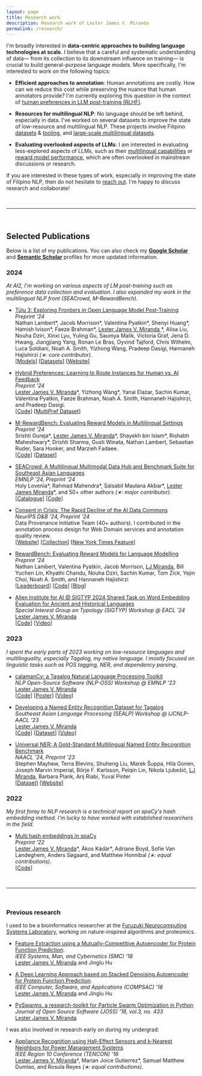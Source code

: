 ```yaml
---
layout: page
title: Research work
description: Research work of Lester James V. Miranda
permalink: /research/
---
```


<!-- 【[🎓 Google Scholar](https://scholar.google.co.jp/citations?user=2RtnNKEAAAAJ&hl=en)】
【[📚 Semantic Scholar](https://www.semanticscholar.org/author/Lester-James-Validad-Miranda/13614871)】 -->

I'm broadly interested in **data-centric approaches to building language technologies at scale.**
I believe that a careful and systematic understanding of data&mdash; from its collection to its downstream influence on training&mdash; is crucial to build general-purpose language models.
More specifically, I'm interested to work on the following topics:

- **Efficient approaches to annotation**:
  Human annotations are costly. How can we reduce this cost while preserving the nuance that human annotators provide? I'm currently exploring this question in the context of [human preferences in LLM post-training (RLHF)](https://arxiv.org/abs/2410.19133).

- **Resources for multilingual NLP**:
  No language should be left behind, especially in data.
  I've worked on several datasets to improve the state of low-resource and multilingual NLP.
  These projects involve Filipino [datasets](https://aclanthology.org/2023.sealp-1.2/) & [tooling](https://aclanthology.org/2023.nlposs-1.1/), and [large-scale multilingual datasets](https://aclanthology.org/2024.naacl-long.243/).

- **Evaluating overlooked aspects of LLMs**:
  I am interested in evaluating less-explored aspects of LLMs, such as their [multilingual capabilities](https://arxiv.org/abs/2406.10118) or [reward model performance](https://arxiv.org/abs/2403.13787), which are often overlooked in mainstream discussions or research.

If you are interested in these types of work, especially in improving the state of Filipino NLP, then do not hesitate to [reach out](mailto:ljvmiranda@gmail.com).
I'm happy to discuss research and collaborate!

&nbsp;

---

&nbsp;

## Selected Publications

Below is a list of my publications.
You can also check my [**Google
Scholar**](https://scholar.google.co.jp/citations?user=2RtnNKEAAAAJ&hl=en) and
[**Semantic
Scholar**](https://www.semanticscholar.org/author/Lester-James-V.-Miranda/13614871)
profiles for more updated information.

### 2024

_At AI2, I'm working on various aspects of LM post-training such as preference data collection and evaluation. I also expanded my work in the multilingual NLP front (SEACrowd, M-RewardBench)._

- [T&uuml;lu 3: Exploring Frontiers in Open Language Model Post-Training](https://allenai.org/papers/tulu-3-report.pdf)
  <br>_Preprint '24_
  <br>Nathan Lambert\*, Jacob Morrison\*, Valentina Pyatkin\*, Shenyi Huang\*, Hamish Ivison\*, Faeze Brahman\*, <u>Lester James V. Miranda </u>\*, Alisa Liu, Nouha Dziri, Xinxi Lyu, Yuling Gu, Saumya Malik, Victoria Graf, Jena D. Hwang, Jiangjiang Yang, Ronan Le Bras, Oyvind Tajford, Chris Wilhelm, Luca Soldiani, Noah A. Smith, Yizhong Wang, Pradeep Dasigi, Hannaneh Hajishirzi _(&lowast;: core contributor)_.
  <br>[[Models](https://huggingface.co/collections/allenai/tulu-3-models-673b8e0dc3512e30e7dc54f5)] [[Datasets](https://huggingface.co/collections/allenai/tulu-3-datasets-673b8df14442393f7213f372)] [[Website](https://allenai.org/tulu)]

- [Hybrid Preferences: Learning to Route Instances for Human vs. AI Feedback](https://arxiv.org/abs/2410.19133)
  <br>_Preprint '24_
  <br><u>Lester James V. Miranda</u>\*, Yizhong Wang\*, Yanai Elazar, Sachin Kumar, Valentina Pyatkin, Faeze Brahman, Noah A. Smith, Hannaneh Hajishirzi, and Pradeep Dasigi.
  <br>[[Code](https://github.com/allenai/hybrid-preferences)] [[MultiPref Dataset](https://huggingface.co/datasets/allenai/multipref)]

- [M-RewardBench: Evaluating Reward Models in Multilingual Settings](https://arxiv.org/abs/2410.15522)
  <br>_Preprint '24_
  <br>Srishti Gureja\*, <u>Lester James V. Miranda</u>\*, Shayekh bin Islam\*, Rishabh Maheshwary\*, Drishti Sharma, Gusti Winata, Nathan Lambert, Sebastian Ruder, Sara Hooker, and Marzieh Fadaee.
  <br>[[Code](https://github.com/for-ai/aya_rm_multilingual)] [[Dataset](https://huggingface.co/collections/C4AI-Community/multilingual-rewardbench-66dcbf2bfc68bfbb93feebd7)]

- [SEACrowd: A Multilingual Multimodal Data Hub and Benchmark Suite for Southeast Asian Languages](https://aclanthology.org/2024.emnlp-main.296/)
  <br>_EMNLP '24, Preprint '24_
  <br>Holy Lovenia\*, Rahmad Mahendra\*, Salsabil Maulana Akbar\*, <u>Lester James Miranda</u>\*, and 50+ other authors _(&lowast;: major contributor)_.
  <br>[[Catalogue](https://seacrowd.github.io/seacrowd-catalogue)] [[Code](https://github.com/SEACrowd/seacrowd-datahub)]

- [Consent in Crisis: The Rapid Decline of the AI Data Commons](https://arxiv.org/abs/2407.14933)
  <br>_NeurIPS D&B '24, Preprint '24_
  <br>Data Provenance Initiative Team (40+ authors). I contributed in the annotation process design for Web Domain services and annotation quality review.
  <br>[[Website](https://www.dataprovenance.org/)] [[Collection](https://github.com/Data-Provenance-Initiative/Data-Provenance-Collection)] [[New York Times Feature](https://www.nytimes.com/2024/07/19/technology/ai-data-restrictions.html)]

- [RewardBench: Evaluating Reward Models for Language Modelling](https://arxiv.org/abs/2403.13787)
  <br>_Preprint '24_
  <br> Nathan Lambert, Valentina Pyatkin, Jacob Morrison, <u>LJ Miranda</u>, Bill Yuchen Lin, Khyathi Chandu, Nouha Dziri, Sachin Kumar, Tom Zick, Yejin Choi, Noah A. Smith, and Hannaneh Hajishirzi <br> [[Leaderboard](https://huggingface.co/spaces/allenai/reward-bench)] [[Code](https://github.com/allenai/reward-bench)] [[Blog](https://blog.allenai.org/rewardbench-the-first-benchmark-leaderboard-for-reward-models-used-in-rlhf-1d4d7d04a90b)]

- [Allen Institute for AI @ SIGTYP 2024 Shared Task on Word Embedding Evaluation for Ancient and Historical Languages](https://aclanthology.org/2024.sigtyp-1.18/)
  <br>_Special Interest Group on Typology (SIGTYP) Workshop @ EACL '24_
  <br><u>Lester James V. Miranda</u> <br> [[Code](https://github.com/ljvmiranda921/LiBERTus)] [[Video](https://www.youtube.com/watch?v=rjOw_G-Rv9I)]

### 2023

_I spent the early parts of 2023 working on low-resource languages and multilinguality, especially Tagalog, my native language. I mostly focused on linguistic tasks such as POS tagging, NER, and dependency parsing._

- [calamanCy: a Tagalog Natural Language Processing Toolkit](https://aclanthology.org/2023.nlposs-1.1/)
  <br>_NLP Open-Source Software (NLP-OSS) Workshop @ EMNLP '23_
  <br> <u>Lester James V. Miranda</u>
  <br> [[Code](https://github.com/ljvmiranda921/calamanCy)] [[Poster](/assets/png/calamancy/poster.png)] [[Video](https://youtu.be/2fbzs1KbFTQ?si=_vKEY11Z1Jzuaxeu)]

- [Developing a Named Entity Recognition Dataset for Tagalog](https://aclanthology.org/2023.sealp-1.2/)
  <br>_Southeast Asian Language Processing (SEALP) Workshop @ IJCNLP-AACL '23_
  <br> <u>Lester James V. Miranda</u>
  <br> [[Code](https://github.com/ljvmiranda921/calamanCy/tree/master/reports/aacl2023/benchmark)] [[Dataset](https://huggingface.co/datasets/ljvmiranda921/tlunified-ner)] [[Video](https://www.youtube.com/watch?v=WAJ8IEIHuiM)]

- [Universal NER: A Gold-Standard Multilingual Named Entity Recognition Benchmark](https://aclanthology.org/2024.naacl-long.243/)
  <br>_NAACL '24, Preprint '23_
  <br>Stephen Mayhew, Terra Blevins, Shuheng Liu, Marek &Scaron;uppa, Hila Gonen, Joseph Marvin Imperial, B&ouml;rje F. Karlsson, Peiqin Lin, Nikola Ljube&scaron;ic&#769;, <u>LJ Miranda</u>, Barbara Plank, Arij Riabi, Yuval Pinter
  <br> [[Dataset](https://dataverse.harvard.edu/dataset.xhtml?persistentId=doi:10.7910/DVN/GQ8HDL)] [[Website](https://www.universalner.org/)]

### 2022

_My first foray to NLP research is a technical report on spaCy's hash embedding method. I'm lucky to have worked with established researchers in the field._

- [Multi hash embeddings in spaCy](https://arxiv.org/abs/2212.09255)
  <br>_Preprint '22_
  <br> <u>Lester James V. Miranda</u>\*, &Aacute;kos K&aacute;d&aacute;r\*, Adriane Boyd, Sofie Van Landeghem, Anders S&oslash;gaard, and Matthew Honnibal _(&lowast;: equal contributions)_.
  <br> [[Code](https://github.com/explosion/projects/tree/v3/benchmarks/ner_embeddings)]

<!--
- [Expulsion from Eden: the saga of the Calauit Safari Island Park](https://www.dropbox.com/s/j36m11rvhbl963e/apeiron2016expulsion.pdf?dl=0) <br> Lester James V. Miranda, “Expulsion from Eden: the saga of the Calauit Safari Island Park,” _APEIRON Student Journal of Philosophy_, no. 8, pp. 201–219, 2016. ISBN: 1533659788.
-->

&nbsp;

---

&nbsp;

### Previous research

I used to be a bioinformatics researcher at the [Furuzuki Neurocomputing Systems Laboratory](https://www.waseda.jp/sem-hflab/nclab/index.html), working on nature-inspired algorithms and proteomics.

- [Feature Extraction using a Mutually-Competitive Autoencoder for Protein Function Prediction](https://ieeexplore.ieee.org/document/8616230).
  <br>_IEEE Systems, Man, and Cybernetics (SMC) '18_
  <br><u>Lester James V. Miranda</u> and Jinglu Hu

- [A Deep Learning Approach based on Stacked Denoising Autoencoder for Protein Function Prediction](https://ieeexplore.ieee.org/document/8377699).
  <br>_IEEE Computer, Software, and Applications (COMPSAC) '18_
  <br><u>Lester James V. Miranda</u> and Jinglu Hu

- [PySwarms, a research-toolkit for Particle Swarm Optimization in Python](https://joss.theoj.org/papers/10.21105/joss.00433)
  <br>_Journal of Open Source Software (JOSS) '18, vol.3, no. 433_
  <br> <u>Lester James V. Miranda</u>

I was also involved in research early on during my undergrad:

- [Appliance Recognition using Hall-Effect Sensors and k-Nearest Neighbors for Power Management Systems](https://ieeexplore.ieee.org/document/7847947)
  <br>_IEEE Region 10 Conference (TENCON) '16_
  <br><u>Lester James V. Miranda</u>\*, Marian Joice Gutierrez\*, Samuel Matthew Dumlao, and Rosula Reyes _(&lowast;: equal contributions)_.
